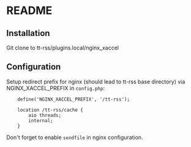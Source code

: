 # README

## Installation

Git clone to tt-rss/plugins.local/nginx_xaccel

## Configuration

Setup redirect prefix for nginx (should lead to tt-rss base directory) 
via NGINX_XACCEL_PREFIX in ```config.php```:

```
 	define('NGINX_XACCEL_PREFIX', '/tt-rss');
```

```
	location /tt-rss/cache {
		aio threads;
		internal;
	}
```

Don't forget to enable ```sendfile``` in nginx configuration.
